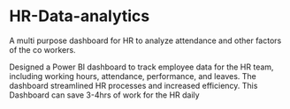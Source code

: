# HR-Data-analytics
A multi purpose dashboard for HR to analyze attendance and other factors  of the co workers.

Designed a Power BI dashboard to track employee data for the HR team, including working hours, attendance, performance,
and leaves. The dashboard streamlined HR processes and increased efficiency.
This Dashboard can save 3-4hrs of work for the HR daily
